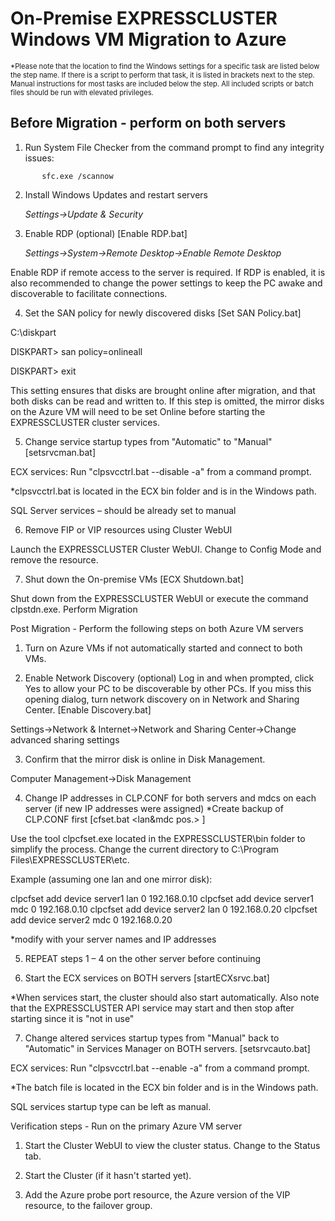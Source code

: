 # On-Premise EXPRESSCLUSTER Windows VM Migration to Azure

 <span style="font-size:80%">*Please note that the location to find the Windows settings for a specific task are listed below the step name. If there is a script to perform that task, it is listed in brackets next to the step. Manual instructions for most tasks are included below the step. All included scripts or batch files should be run with elevated privileges.</span>

## Before Migration - perform on both servers

1.	Run System File Checker from the command prompt to find any integrity issues:
```
       sfc.exe /scannow
```
2.	Install Windows Updates and restart servers

       *Settings->Update & Security*

3.	Enable RDP (optional) [Enable RDP.bat]

       *Settings->System->Remote Desktop->Enable Remote Desktop*

Enable RDP if remote access to the server is required. If RDP is enabled, it is also recommended to change the power settings to keep the PC awake and discoverable to facilitate connections.

4.	Set the SAN policy for newly discovered disks [Set SAN Policy.bat]

C:\diskpart

DISKPART> san policy=onlineall

DISKPART> exit

This setting ensures that disks are brought online after migration, and that both disks can be read and written to. If this step is omitted, the mirror disks on the Azure VM will need to be set Online before starting the EXPRESSCLUSTER cluster services.

5.	Change service startup types from "Automatic" to "Manual" [setsrvcman.bat]

ECX services:  Run "clpsvcctrl.bat --disable -a" from a command prompt.

*clpsvcctrl.bat is located in the ECX bin folder and is in the Windows path.

SQL Server services – should be already set to manual

6.	Remove FIP or VIP resources using Cluster WebUI

Launch the EXPRESSCLUSTER Cluster WebUI. Change to Config Mode and remove the resource.

7.	Shut down the On-premise VMs [ECX Shutdown.bat]

Shut down from the EXPRESSCLUSTER WebUI or execute the command clpstdn.exe.
Perform Migration

Post Migration - Perform the following steps on both Azure VM servers

1.	Turn on Azure VMs if not automatically started and connect to both VMs.

2.	Enable Network Discovery (optional)
Log in and when prompted, click Yes to allow your PC to be discoverable by other PCs. If you miss this opening dialog, turn network discovery on in Network and Sharing Center. [Enable Discovery.bat]

Settings->Network & Internet->Network and Sharing Center->Change advanced sharing settings

3.	Confirm that the mirror disk is online in Disk Management.

Computer Management->Disk Management

4.	Change IP addresses in CLP.CONF for both servers and mdcs on each server (if new IP addresses were assigned)
*Create backup of CLP.CONF first [cfset.bat <server name> <lan&mdc pos.> <IP address>]

Use the tool clpcfset.exe located in the EXPRESSCLUSTER\bin folder to simplify the process. Change the current directory to C:\Program Files\EXPRESSCLUSTER\etc. 

Example (assuming one lan and one mirror disk):

clpcfset add device server1 lan 0 192.168.0.10
clpcfset add device server1 mdc 0 192.168.0.10
clpcfset add device server2 lan 0 192.168.0.20
clpcfset add device server2 mdc 0 192.168.0.20

*modify with your server names and IP addresses

5.	REPEAT steps 1 – 4 on the other server before continuing

6.	Start the ECX services on BOTH servers [startECXsrvc.bat]

*When services start, the cluster should also start automatically. Also note that the EXPRESSCLUSTER API service may start and then stop after starting since it is "not in use"

7.	Change altered services startup types from "Manual" back to "Automatic" in Services Manager on BOTH servers. [setsrvcauto.bat]

ECX services:  Run "clpsvcctrl.bat --enable -a" from a command prompt.

*The batch file is located in the ECX bin folder and is in the Windows path.

SQL services startup type can be left as manual.


Verification steps - Run on the primary Azure VM server

1.	Start the Cluster WebUI to view the cluster status. Change to the Status tab.

2.	Start the Cluster (if it hasn't started yet).

3.	Add the Azure probe port resource, the Azure version of the VIP resource, to the failover group.
